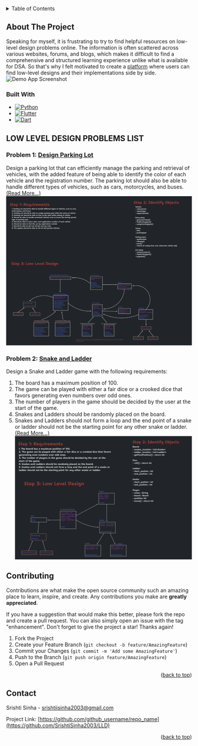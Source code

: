 <!-- Improved compatibility of back to top link: See: https://github.com/othneildrew/Best-README-Template/pull/73 -->
<a name="readme-top"></a>
<!--
*** Thanks for checking out the Best-README-Template. If you have a suggestion
*** that would make this better, please fork the repo and create a pull request
*** or simply open an issue with the tag "enhancement".
*** Don't forget to give the project a star!
*** Thanks again! Now go create something AMAZING! :D
-->



<!-- PROJECT SHIELDS -->
<!--
*** I'm using markdown "reference style" links for readability.
*** Reference links are enclosed in brackets [ ] instead of parentheses ( ).
*** See the bottom of this document for the declaration of the reference variables
*** for contributors-url, forks-url, etc. This is an optional, concise syntax you may use.
*** https://www.markdownguide.org/basic-syntax/#reference-style-links
-->




<!-- PROJECT LOGO -->

  


<!-- TABLE OF CONTENTS -->
<details>
  <summary>Table of Contents</summary>
  <ol>
    <li>
      <a href="#about-the-project">About The Project</a>
      <ul>
        <li><a href="#built-with">Built With</a></li>
      </ul>
    </li>
    <li>
      <a href="#low-level-design-problems-list">Low Level Design Problems</a>
      <ul>
        <li><a href="#problem-1-design-parking-lot">Design Parking Lot</a></li>
        <li><a href="#problem-2-snake-and-ladder">Snake and Ladder</a></li>
      </ul>
    </li>
    <li><a href="#contributing">Contributing</a></li>

    <li><a href="#contact">Contact</a></li>
  </ol>
</details>

<!-- ABOUT THE PROJECT -->
## About The Project
Speaking for myself, it is frustrating to try to find helpful resources on low-level design problems online. The information is often scattered across various websites, forums, and blogs, which makes it difficult to find a comprehensive and structured learning experience unlike what is available for DSA. So that's why I felt motivated to create a [platform](https://scale.algostreak.com/) where users can find low-level designs and their implementations side by side. 
![Demo App Screenshot](https://firebasestorage.googleapis.com/v0/b/techprimer-fbfe6.appspot.com/o/app_demo.png?alt=media&token=95a9b08e-badc-443b-a661-849a5da51e6f)

### Built With
* [![Python][Python]][Python-url]
* [![Flutter][Flutter]][Flutter-url]
* [![Dart][Dart]][Dart-url]

<!-- LOW LEVEL DESIGN PROBLEMS LIST -->
## LOW LEVEL DESIGN PROBLEMS LIST

### Problem 1: [Design Parking Lot](https://github.com/SrishtiSinha2003/LLD/tree/main/Design_Parking_Lot)
Design a parking lot that can efficiently manage the parking and retrieval of vehicles, with the added feature of being able to identify the color of each vehicle and the registration number. The parking lot should also be able to handle different types of vehicles, such as cars, motorcycles, and buses. [(Read More...)](https://github.com/abhaypaswan/lld-python/blob/main/Design_Parking_Lot/problem-statement.md)
![Parking Lot LLD](https://github.com/abhaypaswan/lld-python/blob/main/Design_Parking_Lot/design_parking_lot_dark.png)

### Problem 2: [Snake and Ladder](https://github.com/SrishtiSinha2003/LLD/tree/main/snake_and_ladder)
Design a Snake and Ladder game with the following requirements:

1. The board has a maximum position of 100.
2. The game can be played with either a fair dice or a crooked dice that favors generating even numbers over odd ones.
3. The number of players in the game should be decided by the user at the start of the game.
4. Snakes and Ladders should be randomly placed on the board.
5. Snakes and Ladders should not form a loop and the end point of a snake or ladder should not be the starting point for any other snake or ladder. [(Read More...)](https://github.com/abhaypaswan/lld-python/blob/main/snake_and_ladder/problem_statement.md)
![Snake and Ladder LLD](https://github.com/abhaypaswan/lld-python/blob/main/snake_and_ladder/snakeladder_lld_dark.png)
<!-- CONTRIBUTING -->
## Contributing

Contributions are what make the open source community such an amazing place to learn, inspire, and create. Any contributions you make are **greatly appreciated**.

If you have a suggestion that would make this better, please fork the repo and create a pull request. You can also simply open an issue with the tag "enhancement".
Don't forget to give the project a star! Thanks again!

1. Fork the Project
2. Create your Feature Branch (`git checkout -b feature/AmazingFeature`)
3. Commit your Changes (`git commit -m 'Add some AmazingFeature'`)
4. Push to the Branch (`git push origin feature/AmazingFeature`)
5. Open a Pull Request

<p align="right">(<a href="#readme-top">back to top</a>)</p>





<!-- CONTACT -->
## Contact

Srishti Sinha - srishtiisinha2003@gmail.com

Project Link: [https://github.com/github_username/repo_name](https://github.com/SrishtiSinha2003/LLD)

<p align="right">(<a href="#readme-top">back to top</a>)</p>

<!-- MARKDOWN LINKS & IMAGES -->
<!-- https://www.markdownguide.org/basic-syntax/#reference-style-links -->
[contributors-shield]: https://img.shields.io/github/contributors/abhaypaswan/lld-python.svg?style=for-the-badge
[contributors-url]: https://github.com/abhaypaswan/lld-python/graphs/contributors
[forks-shield]: https://img.shields.io/github/forks/abhaypaswan/lld-python.svg?style=for-the-badge
[forks-url]: https://github.com/abhaypaswan/lld-python/network/members
[stars-shield]: https://img.shields.io/github/stars/abhaypaswan/lld-python.svg?style=for-the-badge
[stars-url]: https://github.com/othneildrew/Best-README-Template/stargazers
[issues-shield]: https://img.shields.io/github/issues/abhaypaswan/lld-python.svg?style=for-the-badge
[issues-url]: https://github.com/abhaypaswan/lld-python/issues
[license-shield]: https://img.shields.io/github/license/abhaypaswan/lld-python.svg?style=for-the-badge
[license-url]: https://github.com/abhaypaswan/lld-python/blob/master/LICENSE.txt
[website-shield]: https://img.shields.io/badge/-Website-black.svg?style=for-the-badge&logo=fireship&colorB=555
[website-url]: https://scale.algostreak.com
[Python]: https://img.shields.io/badge/Python-20232A?style=for-the-badge&logo=python&logoColor=ffde57
[Python-url]: https://python.org/
[Flutter]: https://img.shields.io/badge/Flutter-20232A?style=for-the-badge&logo=flutter&logoColor=42A5F5
[Flutter-url]: https://flutter.dev/
[Dart]: https://img.shields.io/badge/Dart-20232A?style=for-the-badge&logo=dart&logoColor=00A758
[Dart-url]: https://dart.dev/
